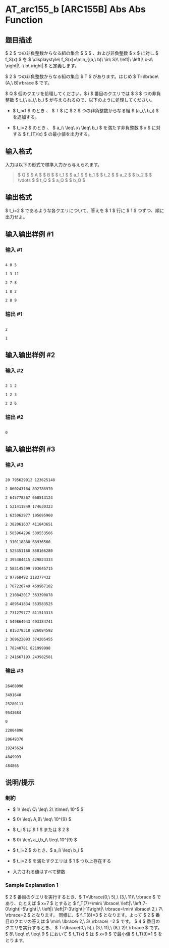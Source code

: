 # AT_arc155_b [ARC155B] Abs Abs Function

## 题目描述

[problemUrl]: https://atcoder.jp/contests/arc155/tasks/arc155_b

$ 2 $ つの非負整数からなる組の集合 $ S $ 、および非負整数 $ x $ に対し $ f_S(x) $ を $ \displaystyle\ f_S(x)=\min_{(a,\ b)\ \in\ S}\ \left|\ \left|\ x-a\ \right|\ -\ b\ \right| $ と定義します。

$ 2 $ つの非負整数からなる組の集合 $ T $ があります。はじめ $ T=\lbrace\ (A,\ B)\rbrace $ です。

$ Q $ 個のクエリを処理してください。$ i $ 番目のクエリでは $ 3 $ つの非負整数 $ t_i,\ a_i,\ b_i $ が与えられるので、以下のように処理してください。

- $ t_i=1 $ のとき 、 $ T $ に $ 2 $ つの非負整数からなる組 $ (a_i,\ b_i) $ を追加する。
- $ t_i=2 $ のとき 、 $ a_i\ \leq\ x\ \leq\ b_i $ を満たす非負整数 $ x $ に対する $ f_{T}(x) $ の最小値を出力する。

## 输入格式

入力は以下の形式で標準入力から与えられます。

> $ Q $ $ A $ $ B $ $ t_1 $ $ a_1 $ $ b_1 $ $ t_2 $ $ a_2 $ $ b_2 $ $ \vdots $ $ t_Q $ $ a_Q $ $ b_Q $

## 输出格式

$ t_i=2 $ であるような各クエリについて、答えを $ 1 $ 行に $ 1 $ つずつ、順に出力せよ。

## 输入输出样例 #1

### 输入 #1

```
4 0 5
1 3 11
2 7 8
1 8 2
2 8 9
```

### 输出 #1

```
2
1
```

## 输入输出样例 #2

### 输入 #2

```
2 1 2
1 2 3
2 2 6
```

### 输出 #2

```
0
```

## 输入输出样例 #3

### 输入 #3

```
20 795629912 123625148
2 860243184 892786970
2 645778367 668513124
1 531411849 174630323
1 635062977 195695960
2 382061637 411843651
1 585964296 589553566
1 310118888 68936560
1 525351160 858166280
2 395304415 429823333
2 583145399 703645715
2 97768492 218377432
1 707220749 459967102
1 210842017 363390878
2 489541834 553583525
2 731279777 811513313
1 549864943 493384741
1 815378318 826084592
2 369622093 374205455
1 78240781 821999998
2 241667193 243982581
```

### 输出 #3

```
26468090
3491640
25280111
9543684
0
22804896
20649370
19245624
4849993
484865
```

## 说明/提示

### 制約

- $ 1\ \leq\ Q\ \leq\ 2\ \times\ 10^5 $
- $ 0\ \leq\ A,B\ \leq\ 10^{9} $
- $ t_i $ は $ 1 $ または $ 2 $
- $ 0\ \leq\ a_i,b_i\ \leq\ 10^{9} $
- $ t_i=2 $ のとき、$ a_i\ \leq\ b_i $
- $ t_i=2 $ を満たすクエリは $ 1 $ つ以上存在する
- 入力される値はすべて整数
 
### Sample Explanation 1

$ 2 $ 番目のクエリを実行するとき、$ T=\lbrace(0,\ 5),\ (3,\ 11)\ \rbrace $ であり、たとえば $ x=7 $ とすると $ f_T(7)=\min\ \lbrace\ \left|\ \left|7-0\right|-5\right|,\ \left|\ \left|7-3\right|-11\right|\ \rbrace=\min\ \lbrace\ 2,\ 7\ \rbrace=2 $ となります。 同様に、$ f_T(8)=3 $ となります。よって $ 2 $ 番目のクエリの答えは $ \min\ \lbrace\ 2,\ 3\ \rbrace\ =2 $ です。 $ 4 $ 番目のクエリを実行するとき、 $ T=\lbrace(0,\ 5),\ (3,\ 11),\ (8,\ 2)\ \rbrace $ です。$ 8\ \leq\ x\ \leq\ 9 $ において $ f_T(x) $ は $ x=9 $ で最小値 $ f_T(9)=1 $ をとります。